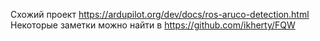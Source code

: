 Схожий проект https://ardupilot.org/dev/docs/ros-aruco-detection.html
Некоторые заметки можно найти в https://github.com/ikherty/FQW
